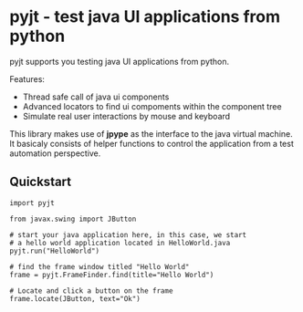 # pyjt - test java UI applications from python

pyjt supports you testing java UI applications from python.

Features:

-   Thread safe call of java ui components
-   Advanced locators to find ui compoments within the component tree
-   Simulate real user interactions by mouse and keyboard

This library makes use of **jpype** as the interface to the java
virtual machine. It basicaly consists of helper functions to
control the application from a test automation perspective.

## Quickstart

    import pyjt
    
    from javax.swing import JButton

    # start your java application here, in this case, we start
    # a hello world application located in HelloWorld.java
    pyjt.run("HelloWorld")

    # find the frame window titled "Hello World"
    frame = pyjt.FrameFinder.find(title="Hello World")

    # Locate and click a button on the frame
    frame.locate(JButton, text="Ok")


